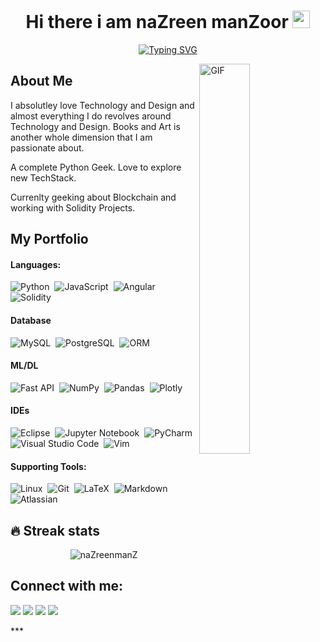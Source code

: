 <h1 align="center" src="https://www.linkedin.com/in/nazreen-manzoor/">   Hi there  i am  naZreen manZoor   <img src="https://media.giphy.com/media/hvRJCLFzcasrR4ia7z/giphy.gif" width="28"> </h1>

<p align="center"> <a href="https://git.io/typing-svg"><img src="https://readme-typing-svg.demolab.com?font=Fira+Code&pause=1000&color=5BF7CC&background=89FF7F00&center=true&vCenter=true&width=435&lines=Full+Stack+Developer;Always+Learning+New+Tech+Stack" alt="Typing SVG" /></a> </p>

<!-- > Get to know more about me -->
<div >
<img width="40%" align="right" alt="GIF" src="https://media.giphy.com/media/RbDKaczqWovIugyJmW/giphy.gif" />
</div>

## About Me

<div>
I absolutley love Technology and Design and almost everything I do revolves around Technology and Design. Books and Art is another whole dimension that I am passionate about.

A complete Python Geek. 
Love to explore new TechStack.


Currenlty geeking about Blockchain and working with Solidity Projects.
  </div>


## My Portfolio
#### Languages:
![Python](https://img.shields.io/badge/Python-3776AB?style=for-the-badge&logo=python&logoColor=white)&nbsp;
![JavaScript](https://img.shields.io/badge/Java_Script-121011?style=for-the-badge&logo=javascript&logoColor=white)&nbsp;
![Angular](https://img.shields.io/badge/Angular-ED8B00?style=for-the-badge&logo=angular&logoColor=white)&nbsp;
![Solidity](https://img.shields.io/badge/Solidity-grey?style=for-the-badge&logo=solidity&logoColor=white)&nbsp;



#### Database

![MySQL](https://img.shields.io/badge/MySQL-00000F?style=for-the-badge&logo=mysql&logoColor=white)&nbsp;
![PostgreSQL](https://img.shields.io/badge/PostgreSQL-316192?style=for-the-badge&logo=postgresql&logoColor=white)&nbsp;
![ORM](https://img.shields.io/badge/ORM-silver?style=for-the-badge&logo=flask&logoColor=white)&nbsp;

#### ML/DL

![Fast API](https://img.shields.io/badge/FastAPI-005571?style=for-the-badge&logo=fastapi)&nbsp;
![NumPy](https://img.shields.io/badge/numpy-%23013243.svg?style=for-the-badge&logo=numpy&logoColor=white)&nbsp;
![Pandas](https://img.shields.io/badge/pandas-%23150458.svg?style=for-the-badge&logo=pandas&logoColor=white)&nbsp;
![Plotly](https://img.shields.io/badge/Plotly-%233F4F75.svg?style=for-the-badge&logo=plotly&logoColor=white)


#### IDEs

![Eclipse](https://img.shields.io/badge/Eclipse-FE7A16.svg?style=for-the-badge&logo=Eclipse&logoColor=white)&nbsp;
![Jupyter Notebook](https://img.shields.io/badge/jupyter-%23FA0F00.svg?style=for-the-badge&logo=jupyter&logoColor=white)&nbsp;
![PyCharm](https://img.shields.io/badge/pycharm-143?style=for-the-badge&logo=pycharm&logoColor=black&color=black&labelColor=green)&nbsp;
![Visual Studio Code](https://img.shields.io/badge/Visual%20Studio%20Code-0078d7.svg?style=for-the-badge&logo=visual-studio-code&logoColor=white)&nbsp;
![Vim](https://img.shields.io/badge/VIM-%2311AB00.svg?style=for-the-badge&logo=vim&logoColor=white)&nbsp;

#### Supporting Tools:
![Linux](https://img.shields.io/badge/Linux-FCC624?style=for-the-badge&logo=linux&logoColor=black)&nbsp;
![Git](https://img.shields.io/badge/GIT-E44C30?style=for-the-badge&logo=git&logoColor=white)&nbsp;
![LaTeX](https://img.shields.io/badge/latex-%23008080.svg?style=for-the-badge&logo=latex&logoColor=white)&nbsp;
![Markdown](https://img.shields.io/badge/markdown-%23000000.svg?style=for-the-badge&logo=markdown&logoColor=white)
![Atlassian](https://img.shields.io/badge/atlassian-blue.svg?style=for-the-badge&logo=atlassian&logoColor=white)

## 🔥 Streak stats

<p align='center'><img align="center" src="https://github-readme-streak-stats.herokuapp.com/?user=naZreenmanZ&theme=dark&background=0d1117&date_format=M%20j%5B%2C%20Y%5D&ring=5BF7CCFF" alt="naZreenmanZ" /></p>


## Connect with me:

<p align ='center'>

[<img src="https://img.shields.io/badge/twitter-%231DA1F2.svg?&style=for-the-badge&logo=twitter&logoColor=white&color=black" />](https://twitter.com/ManzoorNazreen) 
[<img src="https://img.shields.io/badge/linkedin-%2312100E.svg?&style=for-the-badge&logo=linkedin&logoColor=white&color=black" />](https://www.linkedin.com/in/nazreen-manzoor/)
[<img src="https://img.shields.io/badge/medium-%2312100E.svg?&style=for-the-badge&logo=medium&logoColor=white&color=black" />](https://medium.com/@nazreenmanz)
[<img src="https://img.shields.io/badge/reddit-%2312100E.svg?&style=for-the-badge&logo=reddit&logoColor=white&color=black" />](https://www.reddit.com/)
<!-- [<img src="https://img.shields.io/badge/instagram-%2312100E.svg?&style=for-the-badge&logo=instagram&logoColor=white&color=black" />](https://www.instagram.com/organizoholic/) -->


</p>
***



<!--
**naZreenmanZ/naZreenmanZ** is a ✨ _special_ ✨ repository because its `README.md` (this file) appears on your GitHub profile.

Here are some ideas to get you started:

- 🔭 I’m currently working on ...
- 🌱 I’m currently learning ...
- 👯 I’m looking to collaborate on ...
- 🤔 I’m looking for help with ...
- 💬 Ask me about ...
- 📫 How to reach me: ...
- 😄 Pronouns: ...
- ⚡ Fun fact: ...
-->
